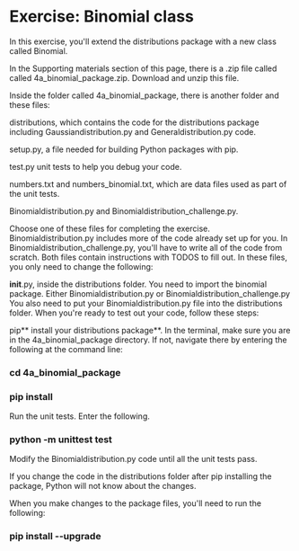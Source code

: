 # Exercise: Binomial class

In this exercise, you'll extend the distributions package with a new class called Binomial.

In the Supporting materials section of this page, there is a .zip file called called 4a_binomial_package.zip. Download and unzip this file.

Inside the folder called 4a_binomial_package, there is another folder and these files:

distributions, which contains the code for the distributions package including Gaussiandistribution.py and Generaldistribution.py code.

setup.py, a file needed for building Python packages with pip.

test.py unit tests to help you debug your code.

numbers.txt and numbers_binomial.txt, which are data files used as part of the unit tests.

Binomialdistribution.py and Binomialdistribution_challenge.py. 

Choose one of these files for completing the exercise. Binomialdistribution.py includes more of the code already set up for you. In Binomialdistribution_challenge.py, you'll have to write all of the code from scratch. Both files contain instructions with TODOS to fill out.
In these files, you only need to change the following:

__init__.py, inside the distributions folder. You need to import the binomial package.
Either Binomialdistribution.py or Binomialdistribution_challenge.py You also need to put your Binomialdistribution.py file into the distributions folder.
When you're ready to test out your code, follow these steps:

pip** install your distributions package**. In the terminal, make sure you are in the 4a_binomial_package directory. If not, navigate there by entering the following at the command line:

### cd 4a_binomial_package
### pip install 

Run the unit tests. Enter the following.

### python -m unittest test

Modify the Binomialdistribution.py code until all the unit tests pass.

If you change the code in the distributions folder after pip installing the package, Python will not know about the changes.

When you make changes to the package files, you'll need to run the following:


### pip install --upgrade 
